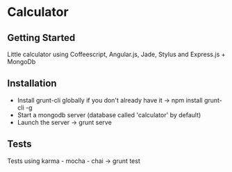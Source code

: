 # Calculator

## Getting Started
Little calculator using Coffeescript, Angular.js, Jade, Stylus and Express.js + MongoDb

## Installation
- Install grunt-cli globally if you don't already have it
	-> npm install grunt-cli -g
- Start a mongodb server (database called 'calculator' by default)
- Launch the server -> grunt serve

## Tests

Tests using karma - mocha - chai
-> grunt test